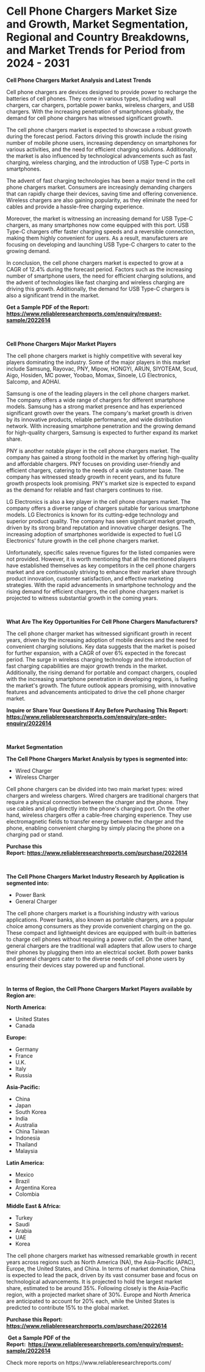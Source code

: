 <p><h1>Cell Phone Chargers Market Size and Growth, Market Segmentation, Regional and Country Breakdowns, and Market Trends for Period from 2024 -  2031</h1></p><p><strong>Cell Phone Chargers Market Analysis and Latest Trends</strong></p>
<p><p>Cell phone chargers are devices designed to provide power to recharge the batteries of cell phones. They come in various types, including wall chargers, car chargers, portable power banks, wireless chargers, and USB chargers. With the increasing penetration of smartphones globally, the demand for cell phone chargers has witnessed significant growth.</p><p>The cell phone chargers market is expected to showcase a robust growth during the forecast period. Factors driving this growth include the rising number of mobile phone users, increasing dependency on smartphones for various activities, and the need for efficient charging solutions. Additionally, the market is also influenced by technological advancements such as fast charging, wireless charging, and the introduction of USB Type-C ports in smartphones.</p><p>The advent of fast charging technologies has been a major trend in the cell phone chargers market. Consumers are increasingly demanding chargers that can rapidly charge their devices, saving time and offering convenience. Wireless chargers are also gaining popularity, as they eliminate the need for cables and provide a hassle-free charging experience.</p><p>Moreover, the market is witnessing an increasing demand for USB Type-C chargers, as many smartphones now come equipped with this port. USB Type-C chargers offer faster charging speeds and a reversible connection, making them highly convenient for users. As a result, manufacturers are focusing on developing and launching USB Type-C chargers to cater to the growing demand.</p><p>In conclusion, the cell phone chargers market is expected to grow at a CAGR of 12.4% during the forecast period. Factors such as the increasing number of smartphone users, the need for efficient charging solutions, and the advent of technologies like fast charging and wireless charging are driving this growth. Additionally, the demand for USB Type-C chargers is also a significant trend in the market.</p></p>
<p><strong>Get a Sample PDF of the Report:&nbsp; <a href="https://www.reliableresearchreports.com/enquiry/request-sample/2022614">https://www.reliableresearchreports.com/enquiry/request-sample/2022614</a></strong></p>
<p>&nbsp;</p>
<p><strong>Cell Phone Chargers Major Market Players</strong></p>
<p><p>The cell phone chargers market is highly competitive with several key players dominating the industry. Some of the major players in this market include Samsung, Rayovac, PNY, Mipow, HONGYI, ARUN, SIYOTEAM, Scud, Aigo, Hosiden, MC power, Yoobao, Momax, Sinoele, LG Electronics, Salcomp, and AOHAI.</p><p>Samsung is one of the leading players in the cell phone chargers market. The company offers a wide range of chargers for different smartphone models. Samsung has a strong market presence and has experienced significant growth over the years. The company's market growth is driven by its innovative products, reliable performance, and wide distribution network. With increasing smartphone penetration and the growing demand for high-quality chargers, Samsung is expected to further expand its market share.</p><p>PNY is another notable player in the cell phone chargers market. The company has gained a strong foothold in the market by offering high-quality and affordable chargers. PNY focuses on providing user-friendly and efficient chargers, catering to the needs of a wide customer base. The company has witnessed steady growth in recent years, and its future growth prospects look promising. PNY's market size is expected to expand as the demand for reliable and fast chargers continues to rise.</p><p>LG Electronics is also a key player in the cell phone chargers market. The company offers a diverse range of chargers suitable for various smartphone models. LG Electronics is known for its cutting-edge technology and superior product quality. The company has seen significant market growth, driven by its strong brand reputation and innovative charger designs. The increasing adoption of smartphones worldwide is expected to fuel LG Electronics' future growth in the cell phone chargers market.</p><p>Unfortunately, specific sales revenue figures for the listed companies were not provided. However, it is worth mentioning that all the mentioned players have established themselves as key competitors in the cell phone chargers market and are continuously striving to enhance their market share through product innovation, customer satisfaction, and effective marketing strategies. With the rapid advancements in smartphone technology and the rising demand for efficient chargers, the cell phone chargers market is projected to witness substantial growth in the coming years.</p></p>
<p>&nbsp;</p>
<p><strong>What Are The Key Opportunities For Cell Phone Chargers Manufacturers?</strong></p>
<p><p>The cell phone charger market has witnessed significant growth in recent years, driven by the increasing adoption of mobile devices and the need for convenient charging solutions. Key data suggests that the market is poised for further expansion, with a CAGR of over 6% expected in the forecast period. The surge in wireless charging technology and the introduction of fast charging capabilities are major growth trends in the market. Additionally, the rising demand for portable and compact chargers, coupled with the increasing smartphone penetration in developing regions, is fueling the market's growth. The future outlook appears promising, with innovative features and advancements anticipated to drive the cell phone charger market.</p></p>
<p><strong>Inquire or Share Your Questions If Any Before Purchasing This Report: <a href="https://www.reliableresearchreports.com/enquiry/pre-order-enquiry/2022614">https://www.reliableresearchreports.com/enquiry/pre-order-enquiry/2022614</a></strong></p>
<p>&nbsp;</p>
<p><strong>Market Segmentation</strong></p>
<p><strong>The Cell Phone Chargers Market Analysis by types is segmented into:</strong></p>
<p><ul><li>Wired Charger</li><li>Wireless Charger</li></ul></p>
<p><p>Cell phone chargers can be divided into two main market types: wired chargers and wireless chargers. Wired chargers are traditional chargers that require a physical connection between the charger and the phone. They use cables and plug directly into the phone's charging port. On the other hand, wireless chargers offer a cable-free charging experience. They use electromagnetic fields to transfer energy between the charger and the phone, enabling convenient charging by simply placing the phone on a charging pad or stand.</p></p>
<p><strong>Purchase this Report:&nbsp;<a href="https://www.reliableresearchreports.com/purchase/2022614">https://www.reliableresearchreports.com/purchase/2022614</a></strong></p>
<p>&nbsp;</p>
<p><strong>The Cell Phone Chargers Market Industry Research by Application is segmented into:</strong></p>
<p><ul><li>Power Bank</li><li>General Charger</li></ul></p>
<p><p>The cell phone chargers market is a flourishing industry with various applications. Power banks, also known as portable chargers, are a popular choice among consumers as they provide convenient charging on the go. These compact and lightweight devices are equipped with built-in batteries to charge cell phones without requiring a power outlet. On the other hand, general chargers are the traditional wall adapters that allow users to charge their phones by plugging them into an electrical socket. Both power banks and general chargers cater to the diverse needs of cell phone users by ensuring their devices stay powered up and functional.</p></p>
<p>&nbsp;</p>
<p><strong>In terms of Region, the Cell Phone Chargers Market Players available by Region are:</strong></p>
<p>
    <p> <strong> North America: </strong>
        <ul>
            <li>United States</li>
            <li>Canada</li>
        </ul>
        </p> 
    <p> <strong> Europe: </strong>
        <ul>
            <li>Germany</li>
            <li>France</li>
            <li>U.K.</li>
            <li>Italy</li>
            <li>Russia</li>
        </ul>
        </p> 
    <p> <strong> Asia-Pacific: </strong>
        <ul>
            <li>China</li>
            <li>Japan</li>
            <li>South Korea</li>
            <li>India</li>
            <li>Australia</li>
            <li>China Taiwan</li>
            <li>Indonesia</li>
            <li>Thailand</li>
            <li>Malaysia</li>
        </ul>
        </p> 
    <p> <strong> Latin America: </strong>
        <ul>
            <li>Mexico</li>
            <li>Brazil</li>
            <li>Argentina Korea</li>
            <li>Colombia</li>
        </ul>
        </p> 
    <p> <strong> Middle East & Africa: </strong>
        <ul>
            <li>Turkey</li>
            <li>Saudi</li>
            <li>Arabia</li>
            <li>UAE</li>
            <li>Korea</li>
        </ul>
    </p>
    </p>
<p><p>The cell phone chargers market has witnessed remarkable growth in recent years across regions such as North America (NA), the Asia-Pacific (APAC), Europe, the United States, and China. In terms of market domination, China is expected to lead the pack, driven by its vast consumer base and focus on technological advancements. It is projected to hold the largest market share, estimated to be around 35%. Following closely is the Asia-Pacific region, with a projected market share of 30%. Europe and North America are anticipated to account for 20% each, while the United States is predicted to contribute 15% to the global market.</p></p>
<p><strong>Purchase this Report: <a href="https://www.reliableresearchreports.com/purchase/2022614">https://www.reliableresearchreports.com/purchase/2022614</a></strong></p>
<p>&nbsp;<strong>Get a Sample PDF of the Report:&nbsp;&nbsp;<a href="https://www.reliableresearchreports.com/enquiry/request-sample/2022614">https://www.reliableresearchreports.com/enquiry/request-sample/2022614</a></strong></p>
<p><strong></strong></p>
<p>Check more reports on https://www.reliableresearchreports.com/</p>